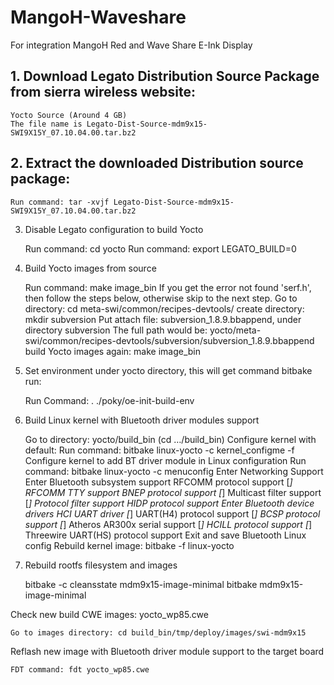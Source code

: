 # MangoH-Waveshare
For integration MangoH Red and Wave Share E-Ink Display


## 1. Download Legato Distribution Source Package from sierra wireless website:
    Yocto Source (Around 4 GB)
    The file name is Legato-Dist-Source-mdm9x15-SWI9X15Y_07.10.04.00.tar.bz2

## 2. Extract the downloaded Distribution source package:

    Run command: tar -xvjf Legato-Dist-Source-mdm9x15-SWI9X15Y_07.10.04.00.tar.bz2

3. Disable Legato configuration to build Yocto

    Run command: cd yocto
    Run command: export LEGATO_BUILD=0

4. Build Yocto images from source

    Run command: make image_bin
    If you get the error not found 'serf.h', then follow the steps below, otherwise skip to the next step.
        Go to directory: cd meta-swi/common/recipes-devtools/
        create directory: mkdir subversion
        Put attach file: subversion_1.8.9.bbappend, under directory subversion
        The full path would be: yocto/meta-swi/common/recipes-devtools/subversion/subversion_1.8.9.bbappend
        build Yocto images again: make image_bin
5. Set environment under yocto directory, this will get command bitbake run:

    Run Command: . ./poky/oe-init-build-env
    
6. Build Linux kernel with Bluetooth driver modules support

    Go to directory: yocto/build_bin (cd …/build_bin)
    Configure kernel with default:
        Run command: bitbake linux-yocto -c kernel_configme -f
    Configure kernel to add BT driver module in Linux configuration
        Run command: bitbake linux-yocto -c menuconfig
        Enter Networking Support
        Enter <M> Bluetooth subsystem support
            <M> RFCOMM protocol support
            [*] RFCOMM TTY support
            <M> BNEP protocol support
            [*] Multicast filter support
            [*] Protocol filter support
            <M> HIDP protocol support
        Enter Bluetooth device drivers
            <M> HCI UART driver
            [*] UART(H4) protocol support
            [*] BCSP protocol support
            [*] Atheros AR300x serial support
            [*] HCILL protocol support
            [*] Threewire UART(HS) protocol support
    Exit and save Bluetooth Linux config
    Rebuild kernel image: bitbake -f linux-yocto
 
 7. Rebuild rootfs filesystem and images

    bitbake -c cleansstate mdm9x15-image-minimal
    bitbake mdm9x15-image-minimal

Check new build CWE images: yocto_wp85.cwe

    Go to images directory: cd build_bin/tmp/deploy/images/swi-mdm9x15

Reflash new image with Bluetooth driver module support to the target board

    FDT command: fdt yocto_wp85.cwe




